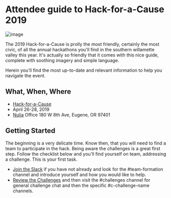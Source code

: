 # Attendee guide to Hack-for-a-Cause 2019

![image](https://user-images.githubusercontent.com/311063/56385708-c950fd80-61d4-11e9-9bb8-758ffecf445e.png)

The 2019 Hack-for-a-Cause is prolly the most friendly, certainly the most civic, of all the annual hackathons you'll find in the southern willamette valley this year.  It's actually so friendly that it comes with this nice guide, complete with soothing imagery and simple language.

Herein you'll find the most up-to-date and relevant information to help you navigate the event.

## What, When, Where
- [Hack-for-a-Cause](https://hackforacause.org/) 
- April 26-28, 2019 
- [Nulia](https://nulia.cloud/) Office 180 W 8th Ave, Eugene, OR 97401 

## Getting Started
The beginning is a very delicate time.  Know then, that you will need to find a team to participate in the hack.  Being aware the challenges is a great first step.  Follow the checklist below and you'll find yourself on team, addressing a challenge.  This is your first task.

- [Join the Slack](https:/communityinviter.com/apps/hack4cause/inviter) if you have not already and look for the #team-formation channel and introduce yourself and how you would like to help.
- [Review the Challenges]([https://hackforacause.org/challenges-2019](https://hackforacause.org/challenges-2019)) and then visit the #challenges channel for general challenge chat and then the specific #c-challenge-name channels.
